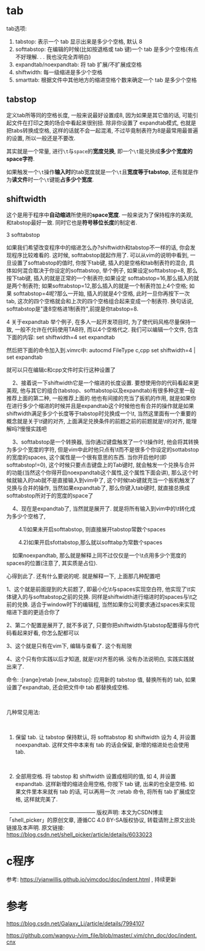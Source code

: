 
# tab

tab选项: 

1. tabstop: 表示一个 tab 显示出来是多少个空格, 默认 8
2. softtabstop: 在编辑的时候(比如按退格或 tab 键)一个 tab 是多少个空格(有点不好理解. . . 我也没完全弄明白)
3. expandtab/noexpandtab: 将 tab 扩展/不扩展成空格
4. shiftwidth: 每一级缩进是多少个空格
5. smarttab: 根据文件中其他地方的缩进空格个数来确定一个 tab 是多少个空格

## tabstop

定义tab所等同的空格长度, 一般来说最好设置成8, 因为如果是其它值的话, 可能引起文件在打印之类的场合中看起来很别扭. 除非你设置了 expandtab模式, 也就是把tabs转换成空格, 这样的话就不会一起混淆, 不过毕竟制表符为8是最常用最普遍的设置, 所以一般还是不要改. 

其实就是一个常量, 进行`\t`与`space`的**宽度兑换**, 即一个`\t`能兑换成**多少个宽度的space字符**. 

如果触发一个`\t`操作**输入时**的tab宽度就是一个`\t`且**宽度等于tabstop**, 还有就是作为**读文件**时一个`\t`键能**占多少个宽度**. 

## shiftwidth

这个是用于程序中**自动缩进**所使用的**space宽度**. 一般来说为了保持程序的美观, 和tabstop最好一致. 同时它也是**符号移位长度**的制定者. 


3 softtabstop

如果我们希望改变程序中的缩进怎么办?shiftwidth和tabstop不一样的话, 你会发现程序比较难看的. 这时候, softtabstop就起作用了. 可以从vim的说明中看到, 一旦设置了softtabstop的值时, 你按下tab键, 插入的是空格和tab制表符的混合, 具体如何混合取决于你设定的softtabstop, 举个例子, 如果设定softtabstop=8, 那么按下tab键, 插入的就是正常的一个制表符;如果设定 softtabstop=16,那么插入的就是两个制表符; 如果softtabstop=12,那么插入的就是一个制表符加上4个空格; 如果 softtabstop=4呢?那么一开始, 插入的就是4个空格, 此时一旦你再按下一次tab, 这次的四个空格就会和上次的四个空格组合起来变成一个制表符. 换句话说, softtabstop是"逢8空格进1制表符",前提是你tabstop=8. 

4 关于expandtab
举个例子, 在多人一起开发项目时, 为了使代码风格尽量保持一致, 一般不允许在代码使用TAB符, 而以4个空格代之. 我们可以编辑一个文件, 包含下面的内容: 
set shiftwidth=4
set expandtab

然后把下面的命令加入到.vimrc中: 
autocmd FileType c,cpp set shiftwidth=4 | set expandtab

就可以只在编辑c和cpp文件时实行这种设置了



    2、接着说一下shiftwidth它是一个缩进的长度设置. 要想使用你的代码看起来更美观, 他与其它的组合(tabstop、softtabstop以及expandtab)有很多种这里一般推荐上面的第二种, 一般推荐上面的.他也有间接的充当了扳机的作用, 就是如果你在进行多少个缩进的时候并且是expandtab这个时候他也有合并的操作就是如果shiftwidth满足多少个长度等于tabstop时兑换成一个\t, 当然这里面有一个重要的概念就是关于\t键的对齐, 上面满足兑换条件的前题之前的前题就是\t的对齐, 能理解吗?慢慢实践吧

    3、softtabstop是一个转换器, 当你通过键盘触发了一个\t操作时, 他会将其转换为多少个宽度的字符, 但是vim中此时他只点有\t而不是很多个你设定的sottabstop的宽度的spaces, 这个属性是一个很有意思的东西. 当你开启他时(即 softtabstop!=0), 这个时候只要点击键盘上的Tab键时, 就会触发一个兑换与合并的功能(当然这个你得开启noexpandtab这个属性,这个属性下面会讲), 那么这个时候就输入的tab就不是直接输入到vim中了, 这个时候tab键就充当一个扳机触发了兑换与合并的操作, 当然如果expandtab了, 那么你键入tab键时, 就直接总换成softtabstop所对于的宽度的space了

    4、现在是expandtab了, 当然就是展开了. 就是将所有输入到vim中的\t转化成为多少个空格了, 

        4.1)如果未开启softtabstop, 则直接展开tabstop常数个spaces

        4.2)如果开启sfottabstop,那么就以softtabp为常数个spaces

    如果noexpandtab, 那么就是解释上同不过仅仅是一个\t点用多少个宽度的spaces的位置(注意了, 其实质是占位). 

心得到此了. 还有什么要说的呢. 就是解释一下, 上面那几种配置吧

1、这个就是前面提到的大前题了, 即最小化\t与spaces实现空白符, 他实现了\t实体键入的与softtabstop之前的兑换. 同样是shiftwidth进行缩进时的spaces与\t之前的兑换. 适合于window时下的编辑程, 当然如果你公司要求通过spaces来实现缩进下面的更适合你了

2、第二个配置是展开了, 就不多说了, 只要你把shiftwidth与tabstop配置得与你代码看起来好看, 你怎么配都可以

3、这个就是只有在vim下, 编辑与查看了. 这个有局限

4、这个只有你实践以后才知道, 就是\t对齐惹的祸. 没有办法说明白, 实践实践就出来了. 


命令: 
:[range]retab [new_tabstop]: 应用新的 tabstop 值, 替换所有的 tab, 如果设置了expandtab, 还会把文件中 tab 都替换成空格. 

 

几种常见用法: 

 

1. 保留 tab. 让 tabstop 保持默认, 将 softtabstop 和 shiftwidth 设为 4, 并设置 noexpandtab. 这样文件中本来有 tab 的话会保留, 新增的缩进处也会使用 tab. 

 

2. 全部用空格. 将 tabstop 和 shiftwidth 设置成相同的值, 如 4, 并设置 expandtab. 这样新增的缩进会用空格, 你按下 tab 键, 出来的也全是空格. 如果文件里本来就有 tab 的话, 可以再用一次 :retab 命令, 将所有 tab 扩展成空格, 这样就完美了. 

 
————————————————
版权声明: 本文为CSDN博主「shell_picker」的原创文章, 遵循CC 4.0 BY-SA版权协议, 转载请附上原文出处链接及本声明. 
原文链接: https://blog.csdn.net/shell_picker/article/details/6033023



# c程序

参考: https://yianwillis.github.io/vimcdoc/doc/indent.html , 持续更新

# 参考

https://blog.csdn.net/Galaxy_Li/article/details/7994107

https://github.com/wangyu-/vim_file/blob/master/.vim/chn_doc/doc/indent.cnx
